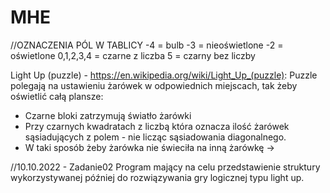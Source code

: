 # MHE

//OZNACZENIA PÓL W TABLICY
 -4 = bulb
 -3 = nieoświetlone
 -2 = oświetlone
 0,1,2,3,4 = czarne z liczba
 5 = czarny bez liczby


Light Up (puzzle) - https://en.wikipedia.org/wiki/Light_Up_(puzzle):
Puzzle polegają na ustawieniu żarówek w odpowiednich miejscach, tak żeby oświetlić całą plansze:
  - Czarne bloki zatrzymują światło żarówki
  - Przy czarnych kwadratach z liczbą która oznacza ilość żarówek sąsiadujących z polem - nie licząc sąsiadowania diagonalnego.
  - W taki sposób żeby żarówka nie świeciła na inną żarówkę -> 

//10.10.2022 - Zadanie02
Program mający na celu przedstawienie struktury wykorzystywanej później do rozwiązywania gry logicznej typu light up.

